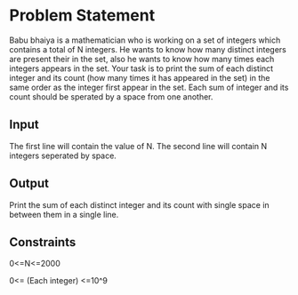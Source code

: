 # Problem Statement
Babu bhaiya is a mathematician who is working on a set of integers which contains a total of N integers. He wants to know how many distinct integers are present their in the set, also he wants to know how many times each integers appears in the set. Your task is to print the sum of each distinct integer and its count (how many times it has appeared in the set) in the same order as the integer first appear in the set. Each sum of integer and its count should be sperated by a space from one another.

## Input
The first line will contain the value of N. The second line will contain N integers seperated by space.

## Output
Print the sum of each distinct integer and its count with single space in between them in a single line.

## Constraints
0<=N<=2000

0<= (Each integer) <=10^9